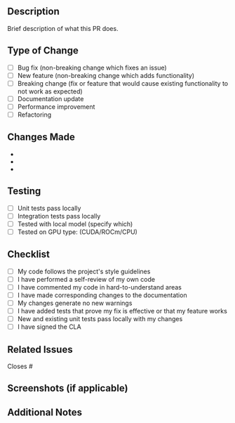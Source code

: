 ## Description
Brief description of what this PR does.

## Type of Change
- [ ] Bug fix (non-breaking change which fixes an issue)
- [ ] New feature (non-breaking change which adds functionality)
- [ ] Breaking change (fix or feature that would cause existing functionality to not work as expected)
- [ ] Documentation update
- [ ] Performance improvement
- [ ] Refactoring

## Changes Made
- 
- 
- 

## Testing
- [ ] Unit tests pass locally
- [ ] Integration tests pass locally
- [ ] Tested with local model (specify which)
- [ ] Tested on GPU type: (CUDA/ROCm/CPU)

## Checklist
- [ ] My code follows the project's style guidelines
- [ ] I have performed a self-review of my own code
- [ ] I have commented my code in hard-to-understand areas
- [ ] I have made corresponding changes to the documentation
- [ ] My changes generate no new warnings
- [ ] I have added tests that prove my fix is effective or that my feature works
- [ ] New and existing unit tests pass locally with my changes
- [ ] I have signed the CLA

## Related Issues
Closes #

## Screenshots (if applicable)

## Additional Notes
